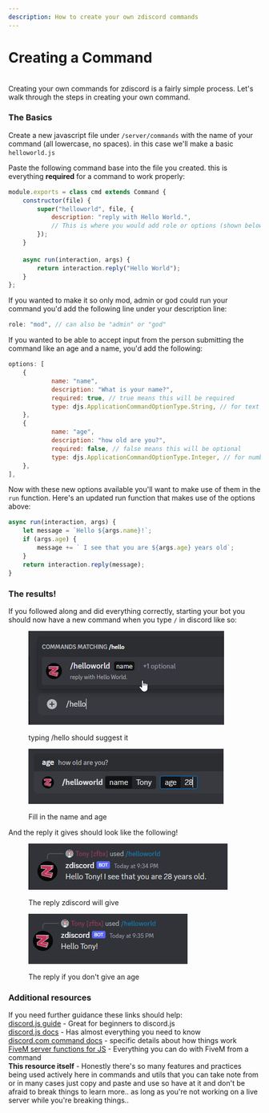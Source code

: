 ```yaml
---
description: How to create your own zdiscord commands
---
```


# Creating a Command

\
Creating your own commands for zdiscord is a fairly simple process. Let's walk through the steps in creating your own command.

### The Basics

Create a new javascript file under `/server/commands` with the name of your command (all lowercase, no spaces). in this case we'll make a basic `helloworld.js`

Paste the following command base into the file you created. this is everything **required** for a command to work properly:

```javascript
module.exports = class cmd extends Command {
    constructor(file) {
        super("helloworld", file, {
            description: "reply with Hello World.",
            // This is where you would add role or options (shown below)
        });
    }
    
    async run(interaction, args) {
        return interaction.reply("Hello World");
    }
};
```

If you wanted to make it so only mod, admin or god could run your command you'd add the following line under your description line:

```javascript
role: "mod", // can also be "admin" or "god"
```

If you wanted to be able to accept input from the person submitting the command like an age and a name, you'd add the following:

```javascript
options: [
    {
            name: "name",
            description: "What is your name?",
            required: true, // true means this will be required
            type: djs.ApplicationCommandOptionType.String, // for text
    },
    {
            name: "age",
            description: "how old are you?",
            required: false, // false means this will be optional
            type: djs.ApplicationCommandOptionType.Integer, // for number only
    },
],
```

Now with these new options available you'll want to make use of them in the `run` function. Here's an updated run function that makes use of the options above:

```javascript
async run(interaction, args) {
    let message = `Hello ${args.name}!`;
    if (args.age) {
        message += ` I see that you are ${args.age} years old`;
    }
    return interaction.reply(message);
}
```

### The results!

If you followed along and did everything correctly, starting your bot you should now have a new command when you type `/` in discord like so:

<div>

<figure><img src="../../.gitbook/assets/helloworldCmd.png" alt=""><figcaption><p>typing /hello should suggest it</p></figcaption></figure>

 

<figure><img src="../../.gitbook/assets/helloworldCmdUse.png" alt=""><figcaption><p>Fill in the name and age</p></figcaption></figure>

</div>

And the reply it gives should look like the following!

<div>

<figure><img src="../../.gitbook/assets/helloworldCmdReply.png" alt=""><figcaption><p>The reply zdiscord will give</p></figcaption></figure>

 

<figure><img src="../../.gitbook/assets/helloworldCmdReply2.png" alt=""><figcaption><p>The reply if you don't give an age</p></figcaption></figure>

</div>

### Additional resources

If you need further guidance these links should help:\
[discord.js guide](https://discordjs.guide/#before-you-begin) - Great for beginners to discord.js\
[discord.js docs](https://discord.js.org/#/docs/main/stable/general/welcome) - Has almost everything you need to know\
[discord.com command docs](https://discord.com/developers/docs/interactions/application-commands) - specific details about how things work\
[FiveM server functions for JS](https://docs.fivem.net/docs/scripting-reference/runtimes/javascript/server-functions/) - Everything you can do with FiveM from a command\
**This resource itself** - Honestly there's so many features and practices being used actively here in commands and utils that you can take note from or in many cases just copy and paste and use so have at it and don't be afraid to break things to learn more.. as long as you're not working on a live server while you're breaking things..
